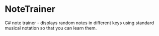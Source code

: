 # NoteTrainer
C# note trainer - displays random notes in different keys using standard musical notation so that you can learn them.
